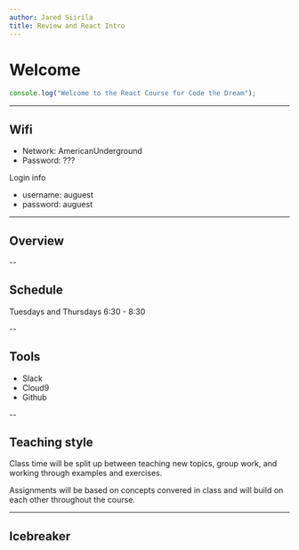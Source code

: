 ```yaml
---
author: Jared Siirila
title: Review and React Intro
---
```


# Welcome
```javascript
console.log("Welcome to the React Course for Code the Dream");
```

---

## Wifi

* Network: AmericanUnderground
* Password: ???

Login info

* username: auguest
* password: auguest

---

## Overview

--

## Schedule

Tuesdays and Thursdays
6:30 - 8:30

--

## Tools

* Slack
* Cloud9
* Github

--

## Teaching style

Class time will be split up between teaching new topics, group work, and working through examples and exercises.

Assignments will be based on concepts convered in class and will build on each other throughout the course.



---

## Icebreaker



    
<!--    
            <section>
              <h2>How does the web work?</h2>
            </section>
            
            <section data-background="https://mdn.mozillademos.org/files/8973/Client-server.jpg" data-background-size="800px"> 
                    <aside class="notes">A typical web site will live or is "hosted" on a web server.
                        Web servers are often large computers connected to a network.
                        Clients are the typical web user's internet-connected devices (for example, your computer 
                          connected to your Wi-Fi, or your phone connected to your mobile network) and web-accessing software 
                         available on those devices (usually a web browser like Firefox or Chrome).
                        Servers are computers that store webpages, sites, or apps. When a client device wants to access a webpage, 
                        a copy of the webpage is downloaded from the server onto the client machine to be displayed in the user's 
                        web browser.
                    </aside>
              </section>
    
              <section>
                <h3>Client Side vs. Server Side</h3>
                  <p class="fragment">Client Side: Stuff happening on your computer independently of the server (For our discussion, think client = browser)</p><br/>
                  <p class="fragment">Server Side: Requests being fulfilled by a server ("send me these documents")</p><br/>
                  <p class="fragment">Clients make requests, servers fulfill them</p><br/>
              </section>
    
              <section>
                  <h3>Let's Try It!</h3>
                  <p>The simplest type of request you can send is a "ping." It asks the server "are you there?"</p>
                  <ol>
                    <li>Open the command line (Windows) or the terminal (Mac)</li><br/>
                    <li>to send a request from the client (your local machine) to the server: Type "ping google.com" and see what happens</li><br/>
                    <li>Try some different websites</li><br/>
                  </ol>
        
                        <aside class="notes">
                        </aside>
              </section>
    
              <section>
                  <h3>Client Side code:</h3>
                  <p> HTML, CSS, and Javascript </p>
              </section>
            
            <section data-background="https://qph.fs.quoracdn.net/main-qimg-1f99b9ce08edd2309efff97b710ffcbe" data-background-size="800px">	
            </section>
    
              <section>
                <h3>History of JavaScript</h3>
                <ul>
                  <li>Developed in 1996 by Brendan Eich.</li><br/>
                  <li>JavaScript is a programming language is basically a set of strings
                  (letters, numbers, commands) that is changed into machine code that the computer can understand.</li><br/>
                  <li>Javascript IS NOT Java </li><br/>
                </ul>
              </section>
    
              <section>
                  <h3>What can Javascript do?</h3>
                  <p class="fragment">Static vs. Dynamic sites</p><br/>
    
                  <p class="fragment">Javascript enables you to add interactivity to your site, to make your site dynamic.</p><br/>
    
                                <aside class="notes">
                                  A static website contains Web pages with fixed content.
                                  Each page is coded in HTML and displays the same information to
                                  every visitor. Static sites are the most basic type of website
                                  and are the easiest to create. Unlike dynamic websites, they do not
                                  require any Web programming or database design.
                                  A static site can be built by simply creating a few HTML pages and
                                  publishing them to a Web server.
                                </aside>
    
    
              </section>
    
              <section data-background="https://qph.fs.quoracdn.net/main-qimg-73742f9afad887900ea786ae2006ba28" data-background-size="800px">
              </section>
                
              <section>
                <h3>Some of the things you can do with JavaScript include...</h3>
                          <ol>
                            <li>Listen to events like a mouse click and do something</li>
                            <li>Modify the HTML and CSS of your page after the page has loaded</li>
                            <li>Make things move around the screen in interesting way</li>
                            <li>Communicate data between the server and the browser</li>
                          </ol>
            </section>
                
              
    
              <section>
                  <p>Javascript enables you to add interactivity to your site.</p>
                    <p>Can be as complex as Facebook or as simple as... </p>
                    <p>1. isitchristmas.com</p> 
                    <p>2. findtheinvisiblecow.com</p>
              </section>
    
      
              <section>
                <h2>Syllabus</h2>
              </section>
    
              <section>
                  <h2>Setting Up</h2>
                
              </section>
    
              <section>
                <h2>Writing Some Code</h2>
                <pre><code class="javascript" data-trim contenteditable style="font-size: 24px;">
                  >console.log("Hello, world!")
                  >(the name of your file).js
                </code></pre>
              </section>
    
            <section data-background="https://d1wli5mq9yq9mw.cloudfront.net/files/cards/thumb/NIGHTOWL107.png" data-background-size="800px">
            </section>
    
            <section>
                <h3>Programming is hard.</h3>
                <p>Ask questions and don't give up!</p>
            </section>
            
            <section data-background="https://i.imgur.com/dzbQCj4.png" data-background-size="800px">
            </section>
            
            <section>
              <h3>What questions do you have?</h3>
            </section>
    
          </div> -->